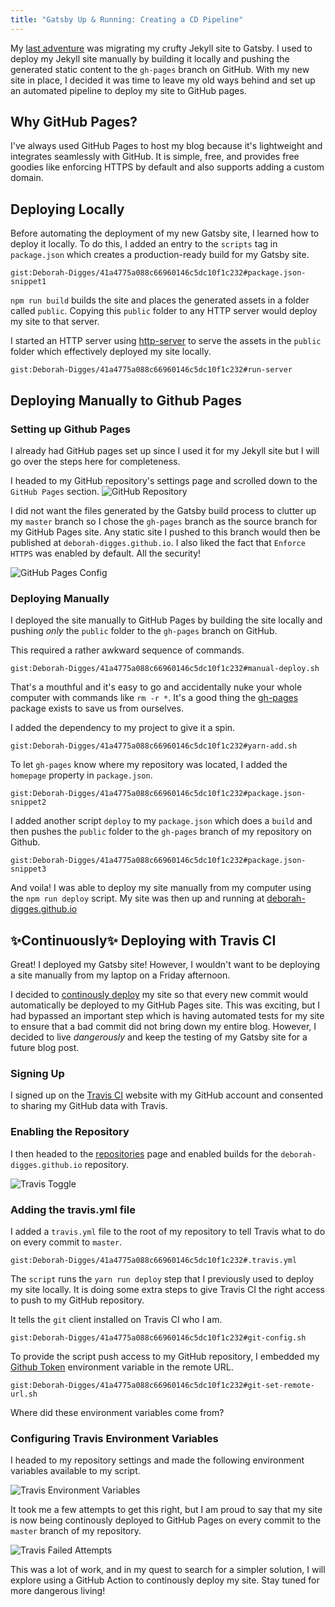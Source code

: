 ```yaml
---
title: "Gatsby Up & Running: Creating a CD Pipeline"
---
```

<!-- Continuously deploy your Gatsby site to GitHub pages using TravisCI -->

My [last adventure](https://deborah-digges.github.io/2020/09/16/Jekyll-to-Gatsby) was migrating my crufty Jekyll site to Gatsby. I used to deploy my Jekyll site manually by building it locally and pushing the generated static content to the `gh-pages` branch on GitHub. With my new site in place, I decided it was time to leave my old ways behind and set up an automated pipeline to deploy my site to GitHub pages.

## Why GitHub Pages?

I've always used GitHub Pages to host my blog because it's lightweight and integrates seamlessly with GitHub. It is simple, free, and provides free goodies like enforcing HTTPS by default and also supports adding a custom domain.

## Deploying Locally

Before automating the deployment of my new Gatsby site, I learned how to deploy it locally. To do this, I added an entry to the `scripts` tag in `package.json` which creates a production-ready build for my Gatsby site.

`gist:Deborah-Digges/41a4775a088c66960146c5dc10f1c232#package.json-snippet1`


```npm run build``` builds the site and places the generated assets in a folder called `public`. Copying this `public` folder to any HTTP server would deploy my site to that server.

I started an HTTP server using [http-server](https://www.npmjs.com/package/http-server) to serve the assets in the `public` folder which effectively deployed my site locally.

`gist:Deborah-Digges/41a4775a088c66960146c5dc10f1c232#run-server`

## Deploying Manually to Github Pages

### Setting up Github Pages

I already had GitHub pages set up since I used it for my Jekyll site but I will go over the steps here for completeness.

I headed to my GitHub repository's settings page and scrolled down to the `GitHub Pages` section.
![GitHub Repository](../images/github-repository.png)

I did not want the files generated by the Gatsby build process to clutter up my `master` branch so I chose the `gh-pages` branch as the source branch for my GitHub Pages site. Any static site I pushed to this branch would then be published at `deborah-digges.github.io`. I also liked the fact that `Enforce HTTPS` was enabled by default. All the security!

![GitHub Pages Config](../images/github-pages-config.png)

### Deploying Manually

I deployed the site manually to GitHub Pages by building the site locally and pushing *only* the `public` folder to the `gh-pages` branch on GitHub.

This required a rather awkward sequence of commands.

`gist:Deborah-Digges/41a4775a088c66960146c5dc10f1c232#manual-deploy.sh`

That's a mouthful and it's easy to go and accidentally nuke your whole computer with commands like `rm -r *`. It's a good thing the [gh-pages](https://www.npmjs.com/package/gh-pages) package exists to save us from ourselves.

I added the dependency to my project to give it a spin.

`gist:Deborah-Digges/41a4775a088c66960146c5dc10f1c232#yarn-add.sh`

To let `gh-pages` know where my repository was located, I  added the `homepage` property in `package.json`.

`gist:Deborah-Digges/41a4775a088c66960146c5dc10f1c232#package.json-snippet2`


I added another script `deploy` to my `package.json` which does a `build` and then pushes the `public` folder to the `gh-pages` branch of my repository on Github.

`gist:Deborah-Digges/41a4775a088c66960146c5dc10f1c232#package.json-snippet3`


And voila! I was able to deploy my site manually from my computer using the `npm run deploy` script. My site was then up and running at [deborah-digges.github.io](http://deborah-digges.github.io/)

## ✨Continuously✨ Deploying with Travis CI

Great! I deployed my Gatsby site! However, I wouldn't want to be deploying a site manually from my laptop on a Friday afternoon.

I decided to [continously deploy](https://www.atlassian.com/continuous-delivery/principles/continuous-integration-vs-delivery-vs-deployment) my site so that every new commit would automatically be deployed to my GitHub Pages site. This was exciting, but I had bypassed an important step which is having automated tests for my site to ensure that a bad commit did not bring down my entire blog. However, I decided to live *dangerously* and keep the testing of my Gatsby site for a future blog post.

### Signing Up

I signed up on the [Travis CI](https://travis-ci.org/) website with my GitHub account and consented to sharing my GitHub data with Travis.

### Enabling the Repository

I then headed to the [repositories](https://travis-ci.org/account/repositories) page and enabled builds for the `deborah-digges.github.io` repository.

![Travis Toggle](../images/travis-toggle.png)

### Adding the travis.yml file

I added a `travis.yml` file to the root of my repository to tell Travis what to do on every commit to `master`.

`gist:Deborah-Digges/41a4775a088c66960146c5dc10f1c232#.travis.yml`

The `script` runs the `yarn run deploy` step that I previously used to deploy my site locally. It is doing some extra steps to give Travis CI the right access to push to my GitHub repository.

It tells the `git` client installed on Travis CI who I am.

`gist:Deborah-Digges/41a4775a088c66960146c5dc10f1c232#git-config.sh`


To provide the script push access to my GitHub repository, I embedded my [Github Token](https://docs.github.com/en/github/authenticating-to-github/creating-a-personal-access-token) environment variable in the remote URL.

`gist:Deborah-Digges/41a4775a088c66960146c5dc10f1c232#git-set-remote-url.sh`


Where did these environment variables come from?

### Configuring Travis Environment Variables

I headed to my repository settings and made the following environment variables available to my script.

![Travis Environment Variables](../images/travis-env-var.png)

It took me a few attempts to get this right, but I am proud to say that my site is now being continously deployed to GitHub Pages on every commit to the `master` branch of my repository.

![Travis Failed Attempts](../images/travis-failed-attempts.png)

This was a lot of work, and in my quest to search for a simpler solution, I will explore using a GitHub Action to continously deploy my site. Stay tuned for more dangerous living!
